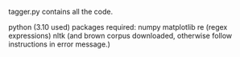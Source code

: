 tagger.py contains all the code.

python (3.10 used) packages required:
    numpy
    matplotlib
    re (regex expressions)
    nltk (and brown corpus downloaded, otherwise follow instructions in error message.)

